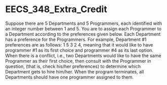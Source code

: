 # EECS_348_Extra_Credit

 Suppose there are 5 Departments and 5 Programmers, each identified with an integer number between 1 and 5. You are to assign each Programmer to a Department according to the preferences given below. Each Department has a preference for the Programmers. For example, Department #1 preferences are as follows: 1 5 3 2 4, meaning that it would like to have programmer #1 as its first choice and programmer #4 as its last option. When there is a conflict, i.e., two Departments would like to have the same Programmer as their first choice, then consult with the Programmer in question, (that is, check his/her preferences) to determine which Department gets to hire him/her. When the program terminates, all Departments should have one programmer assigned to them.
